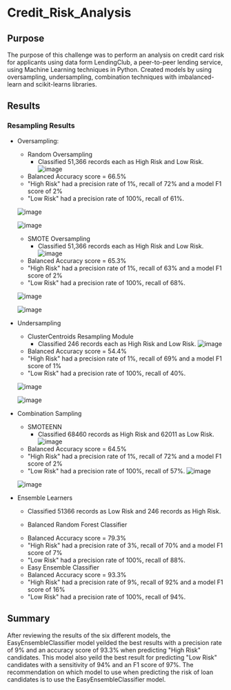 # Credit_Risk_Analysis

## Purpose
The purpose of this challenge was to perform an analysis on credit card risk for applicants using data form LendingClub, a peer-to-peer lending service, using Machine Learning techniques in Python. Created models by using oversampling, undersampling, combination techniques with imbalanced-learn and scikit-learns libraries. 

## Results
### Resampling Results

* Oversampling: 
    
    - Random Oversampling
        - Classified 51,366 records each as High Risk and Low Risk. 
    ![image](https://user-images.githubusercontent.com/111200771/216797423-bce8d684-1021-4916-930c-3d77919e7c28.png)
 
    * Balanced Accuracy score = 66.5%
    * "High Risk" had a precision rate of 1%, recall of 72% and a model F1 score of 2%
    * "Low Risk" had a precision rate of 100%, recall of 61%.
    
    ![image](https://user-images.githubusercontent.com/111200771/216797434-42377385-11e5-4101-a9ee-1203da32d2fe.png)

    ![image](https://user-images.githubusercontent.com/111200771/216797450-3d3a37ac-c27a-44ca-aedb-30c7fa2401cd.png)

   - SMOTE Oversampling
        - Classified 51,366 records each as High Risk and Low Risk. 
    ![image](https://user-images.githubusercontent.com/111200771/216797509-7a837e54-8b28-4cad-9367-d6c55793a9a9.png)

   * Balanced Accuracy score = 65.3%
   * "High Risk" had a precision rate of 1%, recall of 63% and a model F1 score of 2%
   * "Low Risk" had a precision rate of 100%, recall of 68%.
   
    ![image](https://user-images.githubusercontent.com/111200771/216797538-8550ae48-5e92-4cc4-b735-7b4177d3243e.png)

    ![image](https://user-images.githubusercontent.com/111200771/216797545-582bfe4f-fb22-40a3-bced-fab694dcf731.png)

* Undersampling

    - ClusterCentroids Resampling Module 
        - Classified 246 records each as High Risk and Low Risk. 
    ![image](https://user-images.githubusercontent.com/111200771/216797553-1ba60058-7e10-4a87-9b2d-8a553ed7d95d.png)

    * Balanced Accuracy score = 54.4%
    * "High Risk" had a precision rate of 1%, recall of 69% and a model F1 score of 1%
    * "Low Risk" had a precision rate of 100%, recall of 40%.
 
    ![image](https://user-images.githubusercontent.com/111200771/216797578-8cec5047-1e98-469a-a34f-229771dec6d6.png)

    ![image](https://user-images.githubusercontent.com/111200771/216797587-0a1e0c31-649b-4a0a-8eb8-bdd1b6840f63.png)

* Combination Sampling
    - SMOTEENN
        - Classified 68460 records as High Risk and 62011 as Low Risk. 
    ![image](https://user-images.githubusercontent.com/111200771/216797594-10381f6f-3f43-4d07-b4a9-6f192ba25e2c.png)

    * Balanced Accuracy score = 64.5%
    * "High Risk" had a precision rate of 1%, recall of 72% and a model F1 score of 2%
    * "Low Risk" had a precision rate of 100%, recall of 57%.
    ![image](https://user-images.githubusercontent.com/111200771/216797606-53efab80-438c-41bc-8fd3-d478ede9f1c9.png)

    ![image](https://user-images.githubusercontent.com/111200771/216797609-20208064-4262-4629-be56-17d32942e87c.png)

* Ensemble Learners
    - Classified 51366 records as Low Risk and 246 records as High Risk. 

    - Balanced Random Forest Classifier

    * Balanced Accuracy score = 79.3%
    * "High Risk" had a precision rate of 3%, recall of 70% and a model F1 score of 7%
    * "Low Risk" had a precision rate of 100%, recall of 88%.

    - Easy Ensemble Classifier

    * Balanced Accuracy score = 93.3%
    * "High Risk" had a precision rate of 9%, recall of 92% and a model F1 score of 16%
    * "Low Risk" had a precision rate of 100%, recall of 94%.

## Summary
After reviewing the results of the six different models, the EasyEnsembleClassifier model yeilded the best results with a precision rate of 9% and an accuracy score of 93.3% when predicting "High Risk" candidates. This model also yeild the best result for predicting "Low Risk" candidates with a sensitivity of 94% and an F1 score of 97%. The recommendation on which model to use when predicting the risk of loan candidates is to use the EasyEnsembleClassifier model. 
